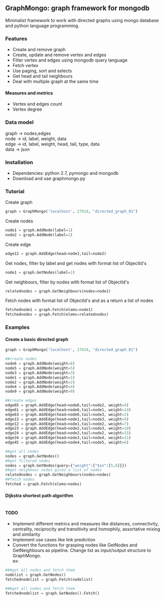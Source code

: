 ## GraphMongo: graph framework for mongodb
Minimalist framework to work with directed graphs using mongo database and python language programming.

### Features
* Create and remove graph
* Create, update and remove vertex and edges
* Filter vertex and edges using mongodb query language
* Fetch vertex
* Use paging, sort and selects
* Get head and tail neighbours
* Deal with multiple graph at the same time

#### Measures and metrics
* Vertex and edges count
* Vertex degree

### Data model
graph -> nodes,edges  
node -> id, label, weight, data  
edge -> id, label, weight, head, tail, type, data  
data -> json

### Installation
+ Dependencies: python 2.7, pymongo and mongodb
+ Download and use graphmongo.py

### Tutorial
Create graph
```python
graph = GraphMongo('localhost', 27018, "directed_graph_01")
```
Create nodes
```python
node1 = graph.AddNode(label=1)
node2 = graph.AddNode(label=2)

```
Create edge
```python
edge12 = graph.AddEdge(head=node1,tail=node2)
```
Get nodes, filter by label and get nodes with format list of ObjectId's
```python
node1 = graph.GetNodes(label=1)
```
Get neighbours, filter by nodes with format list of ObjectId's
```python
relatednodes = graph.GetNeighbours(nodes=node1)
```
Fetch nodes with format list of ObjectId's and as a return a list of nodes
```python
fetchednode1 = graph.Fetch(elems=node1)
fetchednodes = graph.Fetch(elems=relatednodes)
```

### Examples
#### Create a basic directed graph
```python
graph = GraphMongo('localhost', 27018, "directed_graph_01")

##create nodes
node6 = graph.AddNode(weight=6)
node5 = graph.AddNode(weight=5)
node3 = graph.AddNode(weight=3)
node1 = graph.AddNode(weight=1)
node2 = graph.AddNode(weight=2)
node4 = graph.AddNode(weight=4)
node9 = graph.AddNode(weight=9)

##create edges
edge65 = graph.AddEdge(head=node6,tail=node2, weight=9)
edge61 = graph.AddEdge(head=node6,tail=node1, weight=14)
edge63 = graph.AddEdge(head=node6,tail=node3, weight=2)
edge13 = graph.AddEdge(head=node1,tail=node3, weight=9)
edge12 = graph.AddEdge(head=node1,tail=node2, weight=7)
edge23 = graph.AddEdge(head=node2,tail=node3, weight=10)
edge24 = graph.AddEdge(head=node2,tail=node2, weight=15)
edge34 = graph.AddEdge(head=node3,tail=node4, weight=11)
edge45 = graph.AddEdge(head=node4,tail=node5, weight=6)

##get all nodes
nodes = graph.GetNodes()
##get filtered nodes
nodes = graph.GetNodes(query={"weight":{"$in":[5,6]}})
##get neighbour nodes given a list of nodes
relatednodes = graph.GetNeighbours(nodes=nodes)
##fetch nodes
fetched = graph.Fetch(elems=nodes)
```

#### Dijkstra shortest path algorithm
```python

```

#### TODO
* Implement different metrics and measures like distances, connectivity, centrality, reciprocity and transitivity and homophily, assortative mixing and similarity  
* Implement use cases like link prediction  
* Convert the functions for grasping nodes like GetNodes and GetNeighbours as pipeline. Change list as input/output structure to GraphMongo.   
ex: 
```python
###get all nodes and fetch them
nodelist = graph.GetNodes()   
fetchednodelist = graph.Fetch(nodelist)  
```
```python
###get all nodes and fetch them
fetchednodelist = graph.GetNodes().Fetch()  
```
